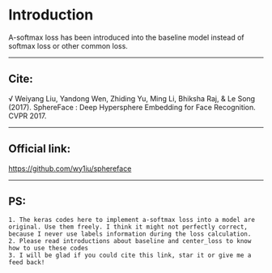 Introduction
============
A-softmax loss has been introduced into the baseline model instead of softmax loss or other common loss.

---
Cite:
-----
√ Weiyang Liu, Yandong Wen, Zhiding Yu, Ming Li, Bhiksha Raj, & Le Song (2017). SphereFace : Deep Hypersphere Embedding for Face Recognition. CVPR 2017.

---
Official link:
--------------
https://github.com/wy1iu/sphereface

---
PS:
---
    1. The keras codes here to implement a-softmax loss into a model are original. Use them freely. I think it might not perfectly correct, because I never use labels information during the loss calculation.
    2. Please read introductions about baseline and center_loss to know how to use these codes 
    3. I will be glad if you could cite this link, star it or give me a feed back!
